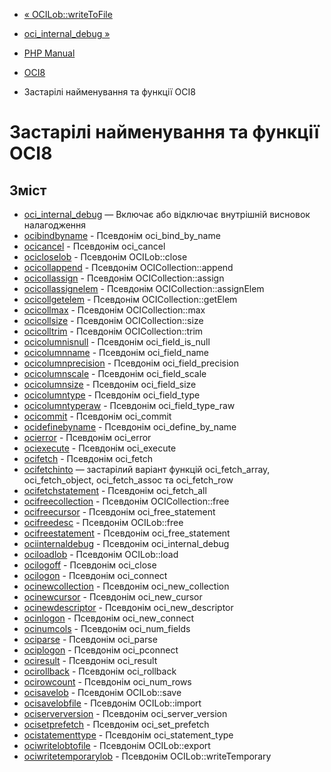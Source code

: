 - [« OCILob::writeToFile](ocilob.writetofile.md)
- [oci_internal_debug »](function.oci-internal-debug.md)

- [PHP Manual](index.md)
- [OCI8](book.oci8.md)
- Застарілі найменування та функції OCI8

# Застарілі найменування та функції OCI8

## Зміст

- [oci_internal_debug](function.oci-internal-debug.md) — Включає
або відключає внутрішній висновок налагодження
- [ocibindbyname](function.ocibindbyname.md) - Псевдонім
oci_bind_by_name
- [ocicancel](function.ocicancel.md) - Псевдонім oci_cancel
- [ocicloselob](function.ocicloselob.md) - Псевдонім OCILob::close
- [ocicollappend](function.ocicollappend.md) - Псевдонім
OCICollection::append
- [ocicollassign](function.ocicollassign.md) - Псевдонім
OCICollection::assign
- [ocicollassignelem](function.ocicollassignelem.md) - Псевдонім
OCICollection::assignElem
- [ocicollgetelem](function.ocicollgetelem.md) - Псевдонім
OCICollection::getElem
- [ocicollmax](function.ocicollmax.md) - Псевдонім
OCICollection::max
- [ocicollsize](function.ocicollsize.md) - Псевдонім
OCICollection::size
- [ocicolltrim](function.ocicolltrim.md) - Псевдонім
OCICollection::trim
- [ocicolumnisnull](function.ocicolumnisnull.md) - Псевдонім
oci_field_is_null
- [ocicolumnname](function.ocicolumnname.md) - Псевдонім
oci_field_name
- [ocicolumnprecision](function.ocicolumnprecision.md) - Псевдонім
oci_field_precision
- [ocicolumnscale](function.ocicolumnscale.md) - Псевдонім
oci_field_scale
- [ocicolumnsize](function.ocicolumnsize.md) - Псевдонім
oci_field_size
- [ocicolumntype](function.ocicolumntype.md) - Псевдонім
oci_field_type
- [ocicolumntyperaw](function.ocicolumntyperaw.md) - Псевдонім
oci_field_type_raw
- [ocicommit](function.ocicommit.md) - Псевдонім oci_commit
- [ocidefinebyname](function.ocidefinebyname.md) - Псевдонім
oci_define_by_name
- [ocierror](function.ocierror.md) - Псевдонім oci_error
- [ociexecute](function.ociexecute.md) - Псевдонім oci_execute
- [ocifetch](function.ocifetch.md) - Псевдонім oci_fetch
- [ocifetchinto](function.ocifetchinto.md) — застарілий варіант
функцій oci_fetch_array, oci_fetch_object, oci_fetch_assoc та
oci_fetch_row
- [ocifetchstatement](function.ocifetchstatement.md) - Псевдонім
oci_fetch_all
- [ocifreecollection](function.ocifreecollection.md) - Псевдонім
OCICollection::free
- [ocifreecursor](function.ocifreecursor.md) - Псевдонім
oci_free_statement
- [ocifreedesc](function.ocifreedesc.md) - Псевдонім OCILob::free
- [ocifreestatement](function.ocifreestatement.md) - Псевдонім
oci_free_statement
- [ociinternaldebug](function.ociinternaldebug.md) - Псевдонім
oci_internal_debug
- [ociloadlob](function.ociloadlob.md) - Псевдонім OCILob::load
- [ocilogoff](function.ocilogoff.md) - Псевдонім oci_close
- [ocilogon](function.ocilogon.md) - Псевдонім oci_connect
- [ocinewcollection](function.ocinewcollection.md) - Псевдонім
oci_new_collection
- [ocinewcursor](function.ocinewcursor.md) - Псевдонім
oci_new_cursor
- [ocinewdescriptor](function.ocinewdescriptor.md) - Псевдонім
oci_new_descriptor
- [ocinlogon](function.ocinlogon.md) - Псевдонім oci_new_connect
- [ocinumcols](function.ocinumcols.md) - Псевдонім oci_num_fields
- [ociparse](function.ociparse.md) - Псевдонім oci_parse
- [ociplogon](function.ociplogon.md) - Псевдонім oci_pconnect
- [ociresult](function.ociresult.md) - Псевдонім oci_result
- [ocirollback](function.ocirollback.md) - Псевдонім oci_rollback
- [ocirowcount](function.ocirowcount.md) - Псевдонім oci_num_rows
- [ocisavelob](function.ocisavelob.md) - Псевдонім OCILob::save
- [ocisavelobfile](function.ocisavelobfile.md) - Псевдонім
OCILob::import
- [ociserverversion](function.ociserverversion.md) - Псевдонім
oci_server_version
- [ocisetprefetch](function.ocisetprefetch.md) - Псевдонім
oci_set_prefetch
- [ocistatementtype](function.ocistatementtype.md) - Псевдонім
oci_statement_type
- [ociwritelobtofile](function.ociwritelobtofile.md) - Псевдонім
OCILob::export
- [ociwritetemporarylob](function.ociwritetemporarylob.md) -
Псевдонім OCILob::writeTemporary
